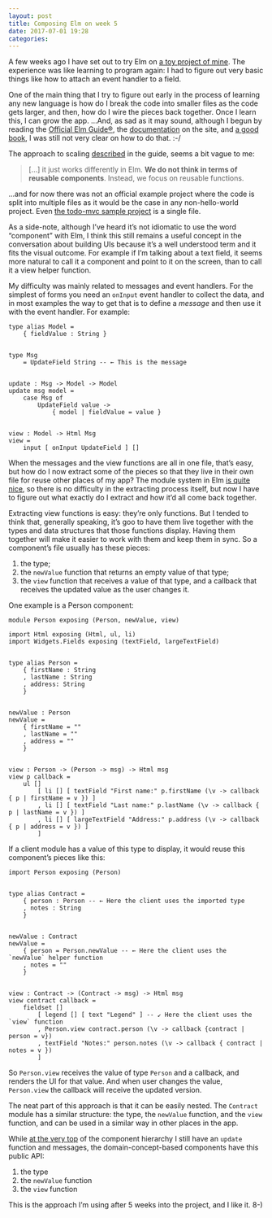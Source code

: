 ```yaml
---
layout: post
title: Composing Elm on week 5
date: 2017-07-01 19:28
categories:
---
```

A few weeks ago I have set out to try Elm on [a toy project of
mine](https://github.com/gurdiga/xo.elm). The experience was like learning to
program again: I had to figure out very basic things like how to attach
an event handler to a field.

One of the main thing that I try to figure out early in the process of learning
any new language is how do I break the code into smaller files as the code gets
larger, and then, how do I wire the pieces back together. Once I learn this,
I can grow the app. …And, as sad as it may sound, although I begun by reading
the [Official Elm Guide®](https://guide.elm-lang.org/), the
[documentation](http://elm-lang.org/docs) on the site, and [a good
book](https://www.manning.com/books/elm-in-action), I was still not very clear
on how to do that. :-/

The approach to scaling [described](https://guide.elm-lang.org/reuse/) in the
guide, seems a bit vague to me:

> […] it just works differently in Elm. **We do not think in terms of reusable
> components**. Instead, we focus on reusable functions.

…and for now there was not an official example project where the code is split
into multiple files as it would be the case in any non-hello-world project. Even
[the todo-mvc sample
project](https://github.com/evancz/elm-todomvc/blob/master/Todo.elm) is a single
file.

As a side-note, although I’ve heard it’s not idiomatic to use the word
“component” with Elm, I think this still remains a useful concept in the
conversation about building UIs because it’s a well understood term and it fits
the visual outcome.  For example if I’m talking about a text field, it seems more
natural to call it a component and point to it on the screen, than to call it
a view helper function.

My difficulty was mainly related to messages and event handlers. For the
simplest of forms you need an `onInput` event handler to collect the data, and
in most examples the way to get that is to define a _message_ and then use it
with the event handler. For example:

```
type alias Model =
    { fieldValue : String }


type Msg
    = UpdateField String -- ← This is the message


update : Msg -> Model -> Model
update msg model =
    case Msg of
        UpdateField value ->
            { model | fieldValue = value }


view : Model -> Html Msg
view =
    input [ onInput UpdateField ] []
```

When the messages and the view functions are all in one file, that’s easy, but
how do I now extract some of the pieces so that they live in their own file for
reuse other places of my app? The module system in Elm [is
quite nice](https://guide.elm-lang.org/reuse/modules.html), so there is no
difficulty in the extracting process itself, but now I have to
figure out what exactly do I extract and how it’d all come back together.

Extracting view functions is easy: they’re only functions. But I tended to think
that, generally speaking, it’s goo to have them live together with the types
and data structures that those functions display. Having
them together will make it easier to work with them and keep them in sync. So
a component’s file usually has these pieces:

1. the type;
2. the `newValue` function that returns an empty value of that type;
3. the `view` function that receives a value of that type, and a callback that
   receives the updated value as the user changes it.

One example is a Person component:

```
module Person exposing (Person, newValue, view)

import Html exposing (Html, ul, li)
import Widgets.Fields exposing (textField, largeTextField)


type alias Person =
    { firstName : String
    , lastName : String
    , address: String
    }


newValue : Person
newValue =
    { firstName = ""
    , lastName = ""
    , address = ""
    }


view : Person -> (Person -> msg) -> Html msg
view p callback =
    ul []
        [ li [] [ textField "First name:" p.firstName (\v -> callback { p | firstName = v }) ]
        , li [] [ textField "Last name:" p.lastName (\v -> callback { p | lastName = v }) ]
        , li [] [ largeTextField "Address:" p.address (\v -> callback { p | address = v }) ]
        ]
```

If a client module has a value of this type to display, it would reuse this
component’s pieces like this:

```
import Person exposing (Person)


type alias Contract =
    { person : Person -- ← Here the client uses the imported type
    , notes : String
    }


newValue : Contract
newValue =
    { person = Person.newValue -- ← Here the client uses the `newValue` helper function
    , notes = ""
    }


view : Contract -> (Contract -> msg) -> Html msg
view contract callback =
    fieldset []
        [ legend [] [ text "Legend" ] -- ↙ Here the client uses the `view` function
        , Person.view contract.person (\v -> callback {contract | person = v})  
        , textField "Notes:" person.notes (\v -> callback { contract | notes = v })
        ]
```

So `Person.view` receives the value of type `Person` and a callback, and renders
the UI for that value. And when user changes the value, `Person.view` the
callback will receive the updated version.

The neat part of this approach is that it can be easily nested. The `Contract`
module has a similar structure: the type, the `newValue` function, and the
`view` function, and can be used in a similar way in other places in the app.

While [at the very
top](https://github.com/gurdiga/xo.elm/blob/91d5fd1644ba051adf0226c8f70bcd49f0dcee28/src/Main.elm#L43-L54)
of the component hierarchy I still have an `update` function and messages, the
domain-concept-based components have this public API:

1. the type
2. the `newValue` function
3. the `view` function

This is the approach I’m using after 5 weeks into the project, and I like it.
8-)
